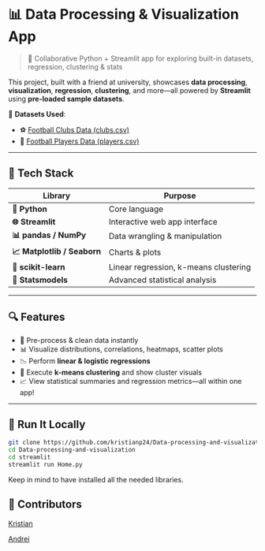 # 📊 Data Processing & Visualization App

> 🚀 Collaborative Python + Streamlit app for exploring built-in datasets, regression, clustering & stats

This project, built with a friend at university, showcases **data processing**, **visualization**, **regression**, **clustering**, and more—all powered by **Streamlit** using **pre-loaded sample datasets**.

📂 **Datasets Used**:  
- ⚽ [Football Clubs Data (clubs.csv)](https://www.kaggle.com/datasets/davidcariboo/player-scores?select=clubs.csv)  
- 👥 [Football Players Data (players.csv)](https://www.kaggle.com/datasets/davidcariboo/player-scores?select=players.csv)

---

## 🧰 Tech Stack

| Library               | Purpose                              |
|-----------------------|---------------------------------------|
| **🐍 Python**          | Core language                        |
| **🌐 Streamlit**        | Interactive web app interface        |
| **📊 pandas / NumPy**   | Data wrangling & manipulation        |
| **📈 Matplotlib / Seaborn** | Charts & plots               |
| **🎯 scikit-learn**    | Linear regression, k-means clustering |
| **🧪 Statsmodels**     | Advanced statistical analysis         |

---

## 🔍 Features

- 🧹 Pre-process & clean data instantly
- 📊 Visualize distributions, correlations, heatmaps, scatter plots
- 📉 Perform **linear & logistic regressions**
- 🔺 Execute **k‑means clustering** and show cluster visuals
- 📈 View statistical summaries and regression metrics—all within one app!

---

## 🚀 Run It Locally

```bash
git clone https://github.com/kristianp24/Data-processing-and-visualization.git
cd Data-processing-and-visualization
cd streamlit
streamlit run Home.py
```

Keep in mind to have installed all the needed libraries.

👥 Contributors
---
[Kristian](https://github.com/kristianp24)

[Andrei](https://github.com/anndrw)
